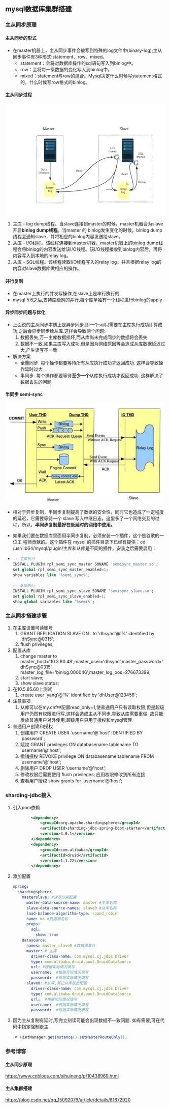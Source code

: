 ## mysql数据库集群搭建

### 主从同步原理

#### 主从同步的形式

- 在master机器上，主从同步事件会被写到特殊的log文件中(binary-log);主从同步事件有3种形式:statement、row、mixed。
  - statement：会将对数据库操作的sql语句写入到binlog中。
  - row：会将每一条数据的变化写入到binlog中。
  - mixed：statement与row的混合。Mysql决定什么时候写statement格式的，什么时候写row格式的binlog。

#### 主从同步过程

![主从同步过程](images/mysql_master_slave.png)

1. 主库 - log dump线程。当slave连接到master的时候，master机器会为slave开启**binlog dump线程**。当master 的 binlog发生变化的时候，binlog dump线程会通知slave，并将相应的binlog内容发送给slave。
2. 从库 - I/O线程。该线程连接到master机器，master机器上的binlog dump线程会将binlog的内容发送给该I/O线程。该I/O线程接收到binlog内容后，再将内容写入到本地的relay log。
3. 从库 - SQL线程。该线程读取I/O线程写入的relay log。并且根据relay log的内容对slave数据库做相应的操作。

#### 并行复制

- 在master上执行的并发写操作,在slave上是串行执行的
- mysql 5.6之后,支持库级别的并行,每个库单独有一个线程进行binlog的apply

#### 异步同步问题与优化

- 上面说的主从同步本质上是异步同步.即一个sql只需要在主库执行成功即算成功,之后会异步同步给从库.这样会导致两个问题:
  1. 数据丢失,万一主库数据损坏,而从库尚未完成同步的数据将会丢失
  2. 数据不一致,如果主库写入成功,但是因为网络原因等会造成从库数据延迟过大,产生读写不一致
- 解决方案
  - 全量同步. 每个操作都要等待所有从库执行成功才返回成功. 这样会导致操作延时过大
  - 半同步. 每个操作都要等待**至少一个**从库执行成功才返回成功. 这样解决了数据丢失的问题

#### 半同步  semi-sync 

![semi-sync](images/mysql_semisync1.jpg)

- 相对于异步复制，半同步复制提高了数据的安全性，同时它也造成了一定程度的延迟，它需要等待一个 slave 写入中继日志，这里多了一个网络交互的过程，所以，**半同步复制最好在低延时的网络中使用。**

- 如果我们要在数据库里面用半同步复制，必须安装一个插件，这个是谷歌的一位工 程师贡献的。这个插件在 mysql 的插件目录下已经有提供：cd /usr/lib64/mysql/plugin/主库和从库是不同的插件，安装之后需要启用： 			

- ```sql
  -- 主库执行  
  INSTALL PLUGIN rpl_semi_sync_master SONAME 'semisync_master.so'; 
  set global rpl_semi_sync_master_enabled=1;  
  show variables like '%semi_sync%';  
   
  -- 从库执行  
  INSTALL PLUGIN rpl_semi_sync_slave SONAME 'semisync_slave.so';  
  set global rpl_semi_sync_slave_enabled=1;  
  show global variables like '%semi%'; 
  ```

  

### 主从同步搭建步骤

1. 在主库设置可读账号
   1.  GRANT REPLICATION SLAVE ON *.* to 'dhsync'@'%' identified by 'dhSync@0315'; 
   2.  flush privileges; 
2. 配置从库
   1.  change master to master_host='10.3.80.48',master_user='dhsync',master_password='dhSync@0315',         master_log_file='binlog.000046',master_log_pos=276673399; 
   2.  start slave;
   3.  show slave status;
3. 在10.5.85.60上测试
   1. create user 'yang'@'%' identified by 'dhUser@123456';
4. 注意事项
   1. 从库可以在my.cnf中配置read_only=1,使普通用户只有读取权限,但是超级用户仍然有权限进行写,这样会造成主从不同步,导致从库需要重做. 故只能发放普通用户对外使用,超级用户只用于授权和mysql管理
5. 普通用户创建和授权
   1. 创建用户  CREATE USER 'username'@'host' IDENTIFIED BY 'password'; 
   2.  赋权 GRANT privileges ON databasename.tablename TO 'username'@'host'; 
   3. 撤销授权  REVOKE privilege ON databasename.tablename FROM 'username'@'host'; 
   4. 删除用户  DROP USER ‘username’@'host’; 
   5. 修改权限后需要使用 flush privileges; 应用权限修改到所有连接
   6. 查看用户授权  show grants for ‘username’@'host’; 

### sharding-jdbc接入

1. 引入pom依赖

   ```xml
           <dependency>
               <groupId>org.apache.shardingsphere</groupId>
               <artifactId>sharding-jdbc-spring-boot-starter</artifactId>
               <version>4.0.1</version>
           </dependency>
           <dependency>
               <groupId>com.alibaba</groupId>
               <artifactId>druid</artifactId>
               <version>1.1.22</version>
           </dependency>
   ```

2. 添加配置

   ```yaml
   spring:
     shardingsphere:
       masterslave: #读写分离配置
         master-data-source-name: master #主库名称
         slave-data-source-names: slave0 #从库名称
         load-balance-algorithm-type: round_robin
         name: ms #数据源名称
         props:
           sql:
             show: true
       datasource:
         names: master,slave0 #数据源集合
         master: # 主库
           driver-class-name: com.mysql.cj.jdbc.Driver
           type: com.alibaba.druid.pool.DruidDataSource
           url: #根据实际情况填写
           username:  #根据实际情况填写
           password:  #根据实际情况填写
         slave0: #从库,其它从库按此配置
           driver-class-name: com.mysql.cj.jdbc.Driver
           type: com.alibaba.druid.pool.DruidDataSource
           url:  #根据实际情况填写
           username:  #根据实际情况填写
           password:  #根据实际情况填写
   ```

   

3. 因为主从复制有延时,写完立刻读可能会出现数据不一致问题. 如有需要,可在代码中指定强制走主.

   - ```java
     HintManager.getInstance().setMasterRouteOnly();
     ```



### 参考博客

#### 主从同步原理

https://www.cnblogs.com/xihuineng/p/10438969.html

#### 主从集群搭建

https://blog.csdn.net/qq_15092079/article/details/81672920